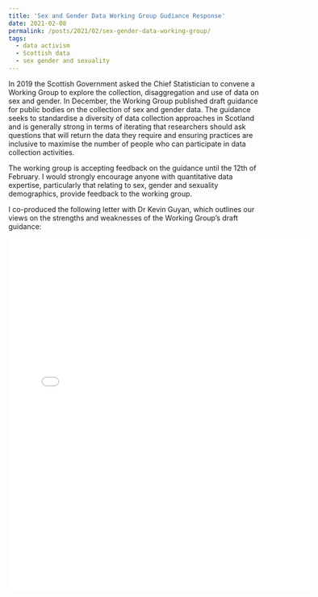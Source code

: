 ```yaml
---
title: 'Sex and Gender Data Working Group Gudiance Response'
date: 2021-02-08
permalink: /posts/2021/02/sex-gender-data-working-group/
tags:
  - data activism 
  - Scottish data 
  - sex gender and sexuality 
---
```


In 2019 the Scottish Government asked the Chief Statistician to convene a Working Group to explore the collection, disaggregation and use of data on sex and gender. In December, the Working Group published draft guidance for public bodies on the collection of sex and gender data. The guidance seeks to standardise a diversity of data collection approaches in Scotland and is generally strong in terms of iterating that researchers should ask questions that will return the data they require and ensuring practices are inclusive to maximise the number of people who can participate in data collection activities.

The working group is accepting feedback on the guidance until the 12th of February. I would strongly encourage anyone with quantitative data expertise, particularly that relating to sex, gender and sexuality demographics, provide feedback to the working group.

I co-produced the following letter with Dr Kevin Guyan, which outlines our views on the strengths and weaknesses of the Working Group’s draft guidance: 

<embed src="{{ kenglish95.github.io }}/files/Sex_Gender_Data_Working_Group_Letter.pdf" width="600" height="700" type='application/pdf'>